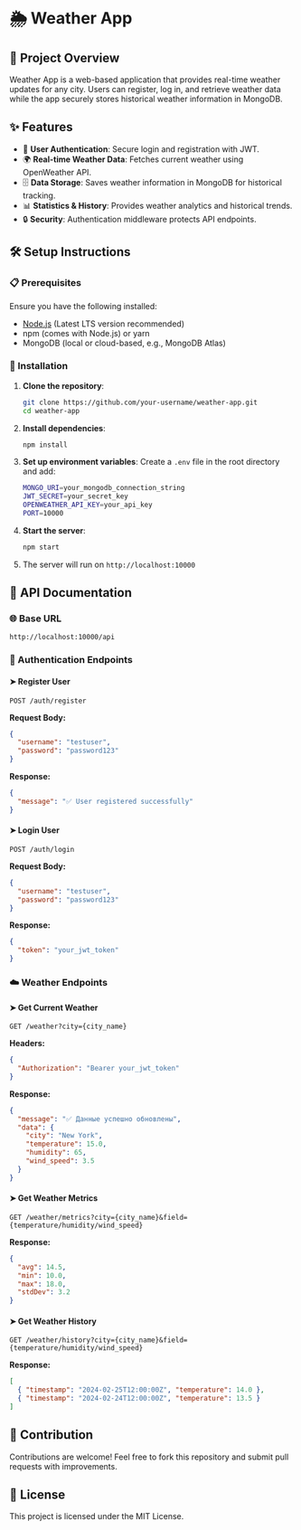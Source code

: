 # 🌦️ Weather App

## 📌 Project Overview
Weather App is a web-based application that provides real-time weather updates for any city. Users can register, log in, and retrieve weather data while the app securely stores historical weather information in MongoDB.

## ✨ Features
- 🔑 **User Authentication**: Secure login and registration with JWT.
- 🌍 **Real-time Weather Data**: Fetches current weather using OpenWeather API.
- 🗄️ **Data Storage**: Saves weather information in MongoDB for historical tracking.
- 📊 **Statistics & History**: Provides weather analytics and historical trends.
- 🔒 **Security**: Authentication middleware protects API endpoints.

## 🛠️ Setup Instructions

### 📋 Prerequisites
Ensure you have the following installed:
- [Node.js](https://nodejs.org/) (Latest LTS version recommended)
- npm (comes with Node.js) or yarn
- MongoDB (local or cloud-based, e.g., MongoDB Atlas)

### 🚀 Installation
1. **Clone the repository**:
   ```sh
   git clone https://github.com/your-username/weather-app.git
   cd weather-app
   ```
2. **Install dependencies**:
   ```sh
   npm install
   ```
3. **Set up environment variables**:
   Create a `.env` file in the root directory and add:
   ```sh
   MONGO_URI=your_mongodb_connection_string
   JWT_SECRET=your_secret_key
   OPENWEATHER_API_KEY=your_api_key
   PORT=10000
   ```
4. **Start the server**:
   ```sh
   npm start
   ```
5. The server will run on `http://localhost:10000`

## 📡 API Documentation
### 🌐 Base URL
```
http://localhost:10000/api
```

### 🔑 Authentication Endpoints
#### ➤ Register User
```http
POST /auth/register
```
**Request Body:**
```json
{
  "username": "testuser",
  "password": "password123"
}
```
**Response:**
```json
{
  "message": "✅ User registered successfully"
}
```

#### ➤ Login User
```http
POST /auth/login
```
**Request Body:**
```json
{
  "username": "testuser",
  "password": "password123"
}
```
**Response:**
```json
{
  "token": "your_jwt_token"
}
```

### ☁️ Weather Endpoints
#### ➤ Get Current Weather
```http
GET /weather?city={city_name}
```
**Headers:**
```json
{
  "Authorization": "Bearer your_jwt_token"
}
```
**Response:**
```json
{
  "message": "✅ Данные успешно обновлены",
  "data": {
    "city": "New York",
    "temperature": 15.0,
    "humidity": 65,
    "wind_speed": 3.5
  }
}
```

#### ➤ Get Weather Metrics
```http
GET /weather/metrics?city={city_name}&field={temperature/humidity/wind_speed}
```
**Response:**
```json
{
  "avg": 14.5,
  "min": 10.0,
  "max": 18.0,
  "stdDev": 3.2
}
```

#### ➤ Get Weather History
```http
GET /weather/history?city={city_name}&field={temperature/humidity/wind_speed}
```
**Response:**
```json
[
  { "timestamp": "2024-02-25T12:00:00Z", "temperature": 14.0 },
  { "timestamp": "2024-02-24T12:00:00Z", "temperature": 13.5 }
]
```

## 👥 Contribution
Contributions are welcome! Feel free to fork this repository and submit pull requests with improvements.

## 📜 License
This project is licensed under the MIT License.

